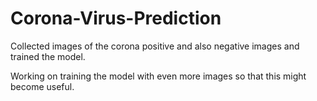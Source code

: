 # Corona-Virus-Prediction
Collected images of the corona positive and also negative images and trained the model.

Working on training the model with even more images so that this might become useful.
